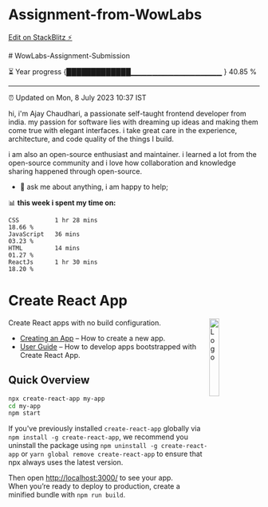 # Assignment-from-WowLabs

[Edit on StackBlitz ⚡️](https://stackblitz.com/edit/stackblitz-starters-nsq38m)

﻿# WowLabs-Assignment-Submission
<!--  Live : <a href="https://specscart-assignment.netlify.app/" target="_blank">Demo</a>
 -->
⏳ Year progress {█████████████▁▁▁▁▁▁▁▁▁▁▁▁▁▁▁▁▁ } 40.85 %

---

⏰ Updated on Mon, 8 July 2023 10:37 IST

hi, i'm Ajay Chaudhari, a passionate self-taught frontend developer from india. my passion for software lies with dreaming up ideas and making them come true with elegant interfaces. i take great care in the experience, architecture, and code quality of the things I build.

i am also an open-source enthusiast and maintainer. i learned a lot from the open-source community and i love how collaboration and knowledge sharing happened through open-source.
  
- 💬 ask me about anything, i am happy to help;

📊 **this week i spent my time on:**
<!--START_SECTION:waka-->

```text
CSS          1 hr 28 mins    
18.66 %
JavaScript   36 mins        
03.23 %
HTML         14 mins         
01.27 %
ReactJs      1 hr 30 mins    
18.20 %
```
# Create React App 

<img alt="Logo" align="right" src="https://create-react-app.dev/img/logo.svg" width="20%" />

Create React apps with no build configuration.

- [Creating an App](#creating-an-app) – How to create a new app.
- [User Guide](https://facebook.github.io/create-react-app/) – How to develop apps bootstrapped with Create React App.


## Quick Overview

```sh
npx create-react-app my-app
cd my-app
npm start
```

If you've previously installed `create-react-app` globally via `npm install -g create-react-app`, we recommend you uninstall the package using `npm uninstall -g create-react-app` or `yarn global remove create-react-app` to ensure that npx always uses the latest version.

Then open [http://localhost:3000/](http://localhost:3000/) to see your app.<br>
When you’re ready to deploy to production, create a minified bundle with `npm run build`.
